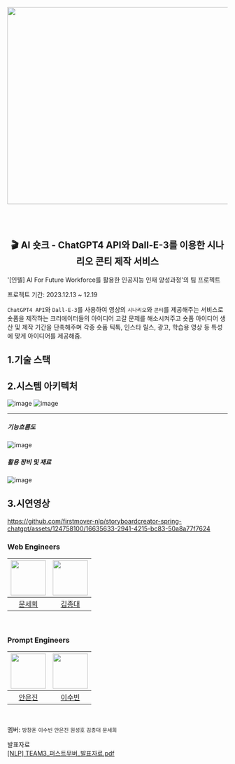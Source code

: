 <p align="center"><img src="https://github.com/firstmover-nlp/storyboardcreator-spring-chatgpt/assets/124758100/cc2276ac-5d47-4347-a27f-912ef87de3f8"  width="800" height="450"/></p>

<br/><br/>
<h2 align="center">🎬 AI 숏크 - ChatGPT4 API와 Dall-E-3를 이용한 시나리오 콘티 제작 서비스 </h2>

'[인텔] AI For Future Workforce를 활용한 인공지능 인재 양성과정'의 팀 프로젝트  

프로젝트 기간: 2023.12.13 ~ 12.19

`ChatGPT4 API`와 `Dall-E-3`를 사용하여 영상의 `시나리오`와 `콘티`를 제공해주는 서비스로 숏폼을 제작하는 크리에이터들의 아이디어 고갈 문제를 해소시켜주고 숏폼 아이디어 생산 및 제작 기간을 단축해주며 각종 숏폼 틱톡, 인스타 릴스, 광고, 학습용 영상 등 특성에 맞게 아이디어를 제공해줌.

## 1.기술 스택



## 2.시스템 아키텍처
![image](https://github.com/firstmover-nlp/storyboardcreator-spring-chatgpt/assets/124758100/79bbe465-e5fc-4b21-a840-d4cb9176a0ad)
![image](https://github.com/firstmover-nlp/storyboardcreator-spring-chatgpt/assets/124758100/243ae72b-5a45-486d-8b2b-7571950352d1)

----

##### 기능흐름도
![image](https://github.com/firstmover-nlp/storyboardcreator-spring-chatgpt/assets/124758100/715988ca-60b5-450d-a963-3ee582a41792)

##### 활용 장비 및 재료
![image](https://github.com/firstmover-nlp/storyboardcreator-spring-chatgpt/assets/124758100/a6b64544-b6f9-4ec5-a312-e158f7550d59)

## 3.시연영상 
https://github.com/firstmover-nlp/storyboardcreator-spring-chatgpt/assets/124758100/16635633-2941-4215-bc83-50a8a77f7624

### Web Engineers
|<img src="https://avatars.githubusercontent.com/u/124758100?v=4" width="80">|<img src="https://avatars.githubusercontent.com/u/139526034?v=4"  width="80">|
|:---:|:---:|
|[문세희](https://github.com/snowball9820)|[김종대](https://github.com/JD131313)|
  <br>

### Prompt Engineers
|<img src="https://avatars.githubusercontent.com/u/35261264?v=4" width="80">|<img src="https://avatars.githubusercontent.com/u/139526149?v=4"  width="80">|
|:---:|:---:|
|[안은진](https://github.com/dopaminespark)|[이수빈](https://github.com/dltnqls3119)|
  <br>    
  
멤버: `방창훈` `이수빈` `안은진` `원성호` `김종대` `문세희`   


발표자료  
[[NLP] TEAM3_퍼스트무버_발표자료.pdf](https://github.com/firstmover-nlp/chatgpt/issues/2#issue-2148984631)

